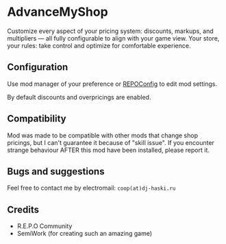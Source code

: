 # AdvanceMyShop

Customize every aspect of your pricing system: discounts, markups, and multipliers — all fully configurable to align with your game view. Your store, your rules: take control and optimize for comfortable experience.

## Configuration

Use mod manager of your preference or [REPOConfig](https://thunderstore.io/c/repo/p/nickklmao/REPOConfig/) to edit mod settings.

By default discounts and overpricings are enabled.

## Compatibility

Mod was made to be compatible with other mods that change shop pricings, but I can't guarantee it because of "skill issue". If you encounter strange behaviour AFTER this mod have been installed, please report it.

## Bugs and suggestions

Feel free to contact me by electromail: `coop(at)dj-haski.ru`

## Credits

- R.E.P.O Community
- SemiWork (for creating such an amazing game)